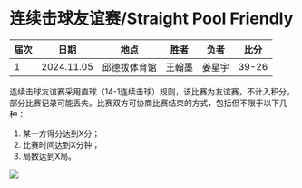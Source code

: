 # 连续击球友谊赛/Straight Pool Friendly

| 届次 | 日期       | 地点         | 胜者   | 负者   | 比分    |
| ---- | ---------- | ------------ | ------ | ------ | ------- |
| 1    | 2024.11.05  | 邱德拔体育馆 | 王翰墨 |姜星宇 | 39-26   |

连续击球友谊赛采用直球（14-1连续击球）规则，该比赛为友谊赛，不计入积分，部分比赛记录可能丢失。比赛双方可协商比赛结束的方式，包括但不限于以下几种：

1. 某一方得分达到X分；
2. 比赛时间达到X分钟；
3. 局数达到X局。

![](./img/straight_pool_friendly.jpg)